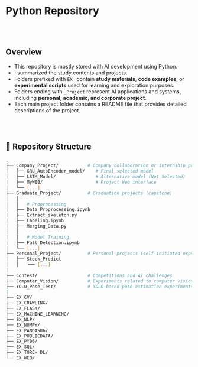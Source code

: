 # Python Repository 


<br><br>
## Overview
- This repository is mostly stored with AI development using Python.
- I summarized the study contents and projects.
- Folders prefixed with `EX_` contain **study materials**, **code examples**, or **experimental scripts** used for learning and exploration purposes.
- Folders ending with `_Project` represent AI applications and systems, including **personal, academic, and corporate project**.
- Each main project folder contains a README file that provides detailed descriptions of the project.

<br><br>
## 📁 Repository Structure

```bash
.
├── Company_Project/           # Company collaboration or internship projects
│   ├── GRU_AutoEncoder_model/    # Final selected model
│   ├── LSTM_Model/               # Alternative model (Not Selected)
│   ├── MyWEB/                    # Project Web interface          
│   └── [...]
├── Graduate_Project/          # Graduation projects (capstone)
│   │
│   │   # Proprocessing
│   ├── Data_Proprocessing.ipynb
│   ├── Extract_skeleton.py
│   ├── Labeling.ipynb
│   ├── Merging_Data.py
│   │
│   │   # Model Training
│   ├── Fall_Detection.ipynb
│   └── [...] 
├── Personal_Project/          # Personal projects (self-initiated experiments)
│   ├── Stock_Predict
│   │   └── [...]
│
├── Contest/                   # Competitions and AI challenges
├── Computer_Vision/           # Experiments related to computer vision
├── YOLO_Pose_Test/            # YOLO-based pose estimation experiments
|
├── EX_CV/                     
├── EX_CRAWLING/               
├── EX_FLASK/                  
├── EX_MACHINE_LEARNING/       
├── EX_NLP/                    
├── EX_NUMPY/                  
├── EX_PANDAS06/               
├── EX_PUBLICDATA/             
├── EX_PY06/                   
├── EX_SQL/                    
├── EX_TORCH_DL/               
└── EX_WEB/                    

